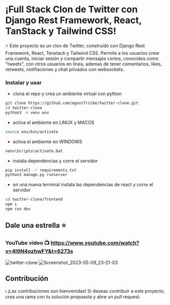 # ¡Full Stack Clon de Twitter con Django Rest Framework, React, TanStack y Tailwind CSS!

⚡  Este proyecto es un clon de Twitter, construido con Django Rest Framework, React, Tenstack y Tailwind CSS. Permite a los usuarios crear una cuenta, iniciar sesión y compartir mensajes cortos, conocidos como "tweets", con otros usuarios en línea, ademas de tener comentarios, likes, retweets, notifiaciones y chat privados con websockets.

### Instalar y usar

- clona el repo y crea un ambiente virtual con python
```bash
git clone https://github.com/agustfricke/twitter-clone.git 
cd twitter-clone
python3 -m venv env
```
- activa el ambiente en LINUX y MACOS
```bash
source env/bin/activate
```

- activa el ambiente en WINDOWS
```bash
venv\Scripts\activate.bat
```

- instala dependencias y corre el servidor
```bash
pip install -r requirements.txt
python3 manage.py runserver
```

- en una nueva terminal instala las dependencias de react y corre el servidor
```bash
cd twitter-clone/frontend
npm i
npm run dev
```

## Dale una estrella ⭐
### YouTube video :tv: https://www.youtube.com/watch?v=4l9N4ozhwFY&t=6273s

![twitter-clone](https://github.com/agustfricke/twitter-clone/assets/110266171/dbbfe7ad-a7d9-4f63-a757-3de6d8d93582)
![Screenshot_2023-05-09_23-21-03](https://github.com/agustfricke/twitter-clone/assets/110266171/ae4c31b6-344e-43aa-9abc-32fedf6d56fa)

## Contribución
:information_source: ¡Las contribuciones son bienvenidas! Si deseas contribuir a este proyecto, crea una rama con tu solución propuesta y abre un pull request.

